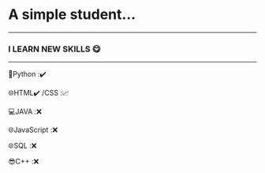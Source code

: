 # A simple student...  
---
### I LEARN NEW SKILLS 😋
---
🐍Python :✔️

🌐HTML✔️
/CSS :📈

💻JAVA :❌ 

🌐JavaScript :❌ 

🌐SQL :❌

😎C++ :❌

